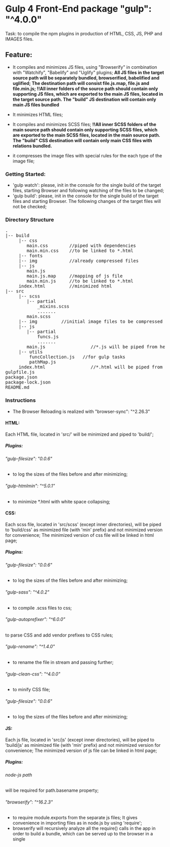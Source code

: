 # Gulp 4 Front-End package "gulp": "^4.0.0"
Task: to compile the npm plugins in production of HTML, CSS, JS, PHP and IMAGES files.

## Feature:
- It compiles and minimizes JS files, using "Browserify" 
in combination with "Watchify", "Babelify" and "Uglify" plugins;
**All JS files in the target source path will be separately bundled, browserified, babelified and uglified; 
The destination path will consist file.js.map, file.js and file.min.js; 
!!All inner folders of the source path should contain only supporting
JS files, which are exported to the main JS files, located in the target
source path. The "build" JS destination will contain only main JS files bundled**

- It minimizes HTML files;
- It compiles and minimizes SCSS files;
**!!All inner SCSS folders of the main source path should contain only
supporting SCSS files, which are exported to the main SCSS files, located
in the main source path. The "build" CSS destination will contain only
main CSS files with relations bundled.**

- it compresses the image files with special rules for
the each type of the image file;


### Getting Started:

- 'gulp watch': please, init in the console for the single build of
the target files, starting Browser and following watching of the
files to be changed; 
- 'gulp build': please, init in the console for the single build of
the target files and starting Browser. The following changes of the 
target files will not be checked;

### Directory Structure
<pre>
.
|-- build
     |-- css
        main.css        //piped with dependencies
        main.min.css    //to be linked to *.html
     |-- fonts
     |-- img            //already compressed files
     |-- js
        main.js
        main.js.map     //mapping of js file
        main.min.js     //to be linked to *.html
     index.html         //minimized html
|-- src
     |-- scss
        |-- partial
            _mixins.scss
            .......
        main.scss
     |-- img         //initial image files to be compressed
     |-- js
        |-- partial
            funcs.js
            .......
        main.js                 //*.js will be piped from here
     |-- utils
         funcCollection.js   //for gulp tasks
         pathMap.js     
     index.html                 //*.html will be piped from here
gulpfile.js
package.json
package-lock.json
README.md
</pre>
### Instructions

- The Browser Reloading is realized with "browser-sync": "^2.26.3"

#### HTML: 

Each HTML file, located in 'src/' will be minimized and piped to 'build/';
##### Plugins:
###### "gulp-filesize": "0.0.6" 
- to log the sizes of the files before and after minimizing;

###### "gulp-htmlmin": "^5.0.1" 
- to minimize *.html with white space collapsing;

#### CSS: 

Each scss file, located in 'src/scss' (except inner
directories), will be piped to 'build/css' as minimized 
file (with 'min' prefix) and not minimized version
for convenience; The minimized version of css file will
be linked in html page;
##### Plugins:
###### "gulp-filesize": "0.0.6" 
- to log the sizes of the files before and after minimizing;

###### "gulp-sass": "^4.0.2"
- to compile .scss files to css;

###### "gulp-autoprefixer": "^6.0.0"
to parse CSS and add vendor prefixes to CSS rules;

###### "gulp-rename": "^1.4.0"
- to rename the file in stream and passing further;

###### "gulp-clean-css": "^4.0.0"
- to minify CSS file;

###### "gulp-filesize": "0.0.6" 
- to log the sizes of the files before and after minimizing;

#### JS:

Each js file, located in 'src/js' (except inner
directories), will be piped to 'build/js' as minimized 
file (with 'min' prefix) and not minimized version
for convenience; The minimized version of js file can
be linked in html page;
##### Plugins:
###### node-js path
will be required for path.basename property;

###### "browserify": "^16.2.3"
- to require module.exports from the separate js files;
It gives convenience in importing files as in node.js
by using 'require';
- browserify will recursively analyze all the require()
 calls in the app in order to build a bundle, which can
 be served up to the browser in a single <script> tag.
 
###### "babelify": "^10.0.0"
###### "@babel/core": "^7.3.4"
###### "@babel/preset-env": "^7.3.4"
- works in combination with "browserify", converting 
ECMAScript 2015+ code into a backwards compatible version 
of JavaScript in current and older browsers or environments;

###### "watchify": "^3.11.1"
- works in combination with "browserify", watching for
the changes, then the "browserify" bundle will be recompiled;

###### "gulp-watch": "^5.0.1"
- is used for watching the files in the target path, then
the callback function repipes the files to the 'build' path;

###### "exorcist": "^1.0.1"
- is used in combination with "browserify" to create 
separate map.js files in the pipe;

###### "vinyl-buffer": "^1.0.1"
###### "vinyl-source-stream": "^2.0.0"
- Convert streaming vinyl files to use buffers.
"vinyl-source-stream" module is just a bridge that makes it simple to 
use conventional text streams such as this in combination 
with gulp.

###### "gulp-uglify": "^3.0.2"
- Uglifying JavaScript involves changing variable and 
function names to reduce their size;

#### IMAGES:

Each image file, located in 'src/img', will be piped to 'build/img' 
as minimized file

###### "gulp-newer": "^1.4.0"
- to check the 'build' directory and to pipe the images 
from 'src/img' only if a new file exists;

###### "gulp-imagemin": "^5.0.3"
- to compress the image files, corresponding to the rules 
for compressing: gif, jpeg, png and svg files;
